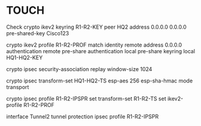 # TOUCH
Check
crypto ikev2 keyring R1-R2-KEY
 peer HQ2
  address 0.0.0.0 0.0.0.0
  pre-shared-key Cisco123

crypto ikev2 profile R1-R2-PROF
 match identity remote address 0.0.0.0 
 authentication remote pre-share
 authentication local pre-share
 keyring local HQ1-HQ2-KEY


crypto ipsec security-association replay window-size 1024
     
crypto ipsec transform-set HQ1-HQ2-TS esp-aes 256 esp-sha-hmac 
 mode transport

crypto ipsec profile R1-R2-IPSPR
 set transform-set R1-R2-TS 
 set ikev2-profile R1-R2-PROF



interface Tunnel2
tunnel protection ipsec profile R1-R2-IPSPR
